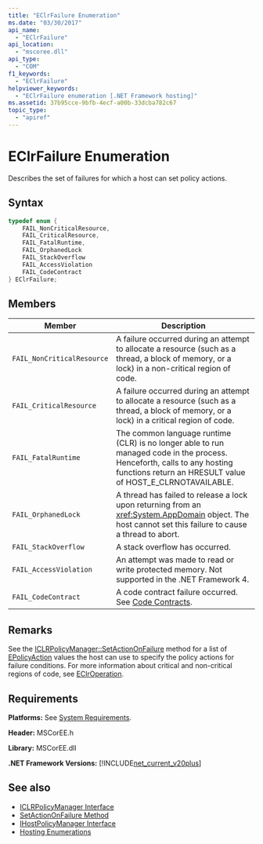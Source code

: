 ```yaml
---
title: "EClrFailure Enumeration"
ms.date: "03/30/2017"
api_name: 
  - "EClrFailure"
api_location: 
  - "mscoree.dll"
api_type: 
  - "COM"
f1_keywords: 
  - "EClrFailure"
helpviewer_keywords: 
  - "EClrFailure enumeration [.NET Framework hosting]"
ms.assetid: 37b95cce-9bfb-4ecf-a00b-33dcba782c67
topic_type: 
  - "apiref"
---
```

# EClrFailure Enumeration
Describes the set of failures for which a host can set policy actions.  
  
## Syntax  
  
```cpp  
typedef enum {  
    FAIL_NonCriticalResource,  
    FAIL_CriticalResource,  
    FAIL_FatalRuntime,  
    FAIL_OrphanedLock  
    FAIL_StackOverflow  
    FAIL_AccessViolation  
    FAIL_CodeContract  
} EClrFailure;  
```  
  
## Members  
  
|Member|Description|  
|------------|-----------------|  
|`FAIL_NonCriticalResource`|A failure occurred during an attempt to allocate a resource (such as a thread, a block of memory, or a lock) in a non-critical region of code.|  
|`FAIL_CriticalResource`|A failure occurred during an attempt to allocate a resource (such as a thread, a block of memory, or a lock) in a critical region of code.|  
|`FAIL_FatalRuntime`|The common language runtime (CLR) is no longer able to run managed code in the process. Henceforth, calls to any hosting functions return an HRESULT value of HOST_E_CLRNOTAVAILABLE.|  
|`FAIL_OrphanedLock`|A thread has failed to release a lock upon returning from an <xref:System.AppDomain> object. The host cannot set this failure to cause a thread to abort.|  
|`FAIL_StackOverflow`|A stack overflow has occurred.|  
|`FAIL_AccessViolation`|An attempt was made to read or write protected memory. Not supported in the .NET Framework 4.|  
|`FAIL_CodeContract`|A code contract failure occurred. See [Code Contracts](../../../../docs/framework/debug-trace-profile/code-contracts.md).|  
  
## Remarks  
 See the [ICLRPolicyManager::SetActionOnFailure](../../../../docs/framework/unmanaged-api/hosting/iclrpolicymanager-setactiononfailure-method.md) method for a list of [EPolicyAction](../../../../docs/framework/unmanaged-api/hosting/epolicyaction-enumeration.md) values the host can use to specify the policy actions for failure conditions. For more information about critical and non-critical regions of code, see [EClrOperation](../../../../docs/framework/unmanaged-api/hosting/eclroperation-enumeration.md).  
  
## Requirements  
 **Platforms:** See [System Requirements](../../../../docs/framework/get-started/system-requirements.md).  
  
 **Header:** MSCorEE.h  
  
 **Library:** MSCorEE.dll  
  
 **.NET Framework Versions:** [!INCLUDE[net_current_v20plus](../../../../includes/net-current-v20plus-md.md)]  
  
## See also

- [ICLRPolicyManager Interface](../../../../docs/framework/unmanaged-api/hosting/iclrpolicymanager-interface.md)
- [SetActionOnFailure Method](../../../../docs/framework/unmanaged-api/hosting/iclrpolicymanager-setactiononfailure-method.md)
- [IHostPolicyManager Interface](../../../../docs/framework/unmanaged-api/hosting/ihostpolicymanager-interface.md)
- [Hosting Enumerations](../../../../docs/framework/unmanaged-api/hosting/hosting-enumerations.md)
